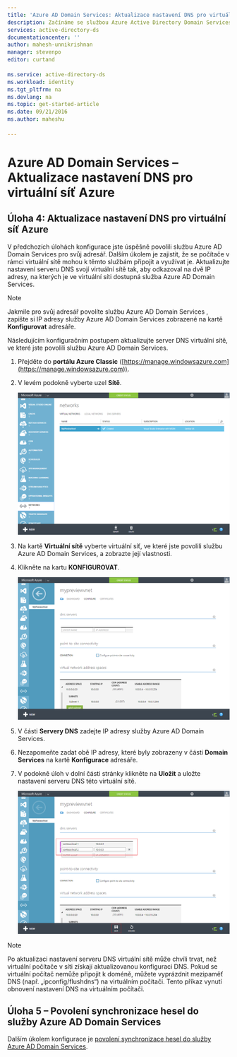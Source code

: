 ```yaml
---
title: 'Azure AD Domain Services: Aktualizace nastavení DNS pro virtuální síť Azure | Microsoft Docs'
description: Začínáme se službou Azure Active Directory Domain Services
services: active-directory-ds
documentationcenter: ''
author: mahesh-unnikrishnan
manager: stevenpo
editor: curtand

ms.service: active-directory-ds
ms.workload: identity
ms.tgt_pltfrm: na
ms.devlang: na
ms.topic: get-started-article
ms.date: 09/21/2016
ms.author: maheshu

---
```

# Azure AD Domain Services – Aktualizace nastavení DNS pro virtuální síť Azure
## Úloha 4: Aktualizace nastavení DNS pro virtuální síť Azure
V předchozích úlohách konfigurace jste úspěšně povolili službu Azure AD Domain Services pro svůj adresář. Dalším úkolem je zajistit, že se počítače v rámci virtuální sítě mohou k těmto službám připojit a využívat je. Aktualizujte nastavení serveru DNS svojí virtuální sítě tak, aby odkazoval na dvě IP adresy, na kterých je ve virtuální síti dostupná služba Azure AD Domain Services.

> [!NOTE]
> Jakmile pro svůj adresář povolíte službu Azure AD Domain Services , zapište si IP adresy služby Azure AD Domain Services zobrazené na kartě **Konfigurovat** adresáře.
> 
> 

Následujícím konfiguračním postupem aktualizujte server DNS virtuální sítě, ve které jste povolili službu Azure AD Domain Services.

1. Přejděte do **portálu Azure Classic** ([https://manage.windowsazure.com](https://manage.windowsazure.com)).
2. V levém podokně vyberte uzel **Sítě**.
   
    ![Uzel virtuálních sítí](./media/active-directory-domain-services-getting-started/virtual-network-select.png)
3. Na kartě **Virtuální sítě** vyberte virtuální síť, ve které jste povolili službu Azure AD Domain Services, a zobrazte její vlastnosti.
4. Klikněte na kartu **KONFIGUROVAT**.
   
    ![Uzel virtuálních sítí](./media/active-directory-domain-services-getting-started/virtual-network-configure-tab.png)
5. V části **Servery DNS** zadejte IP adresy služby Azure AD Domain Services.
6. Nezapomeňte zadat obě IP adresy, které byly zobrazeny v části **Domain Services** na kartě **Konfigurace** adresáře.
7. V podokně úloh v dolní části stránky klikněte na **Uložit** a uložte nastavení serveru DNS této virtuální sítě.
   
   ![Aktualizujte nastavení serveru DNS virtuální sítě.](./media/active-directory-domain-services-getting-started/update-dns.png)

> [!NOTE]
> Po aktualizaci nastavení serveru DNS virtuální sítě může chvíli trvat, než virtuální počítače v síti získají aktualizovanou konfiguraci DNS. Pokud se virtuální počítač nemůže připojit k doméně, můžete vyprázdnit mezipaměť DNS (např. „ipconfig/flushdns“) na virtuálním počítači. Tento příkaz vynutí obnovení nastavení DNS na virtuálním počítači.
> 
> 

## Úloha 5 – Povolení synchronizace hesel do služby Azure AD Domain Services
Dalším úkolem konfigurace je [povolení synchronizace hesel do služby Azure AD Domain Services](active-directory-ds-getting-started-password-sync.md).

<!--HONumber=Sep16_HO4-->


